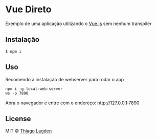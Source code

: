# Vue Direto


Exemplo de uma aplicação utilizando o [Vue.js](https://vuejs.org/) sem nenhum transpiler

## Instalação

```
$ npm i
```


## Uso

Recomendo a instalação de webserver para rodar o app

```
npm i -g local-web-server
ws -p 7890
```

Abra o navegador e entre com o endereço: http://127.0.0.1:7890


## License

MIT © [Thiago Lagden](http://lagden.in)
